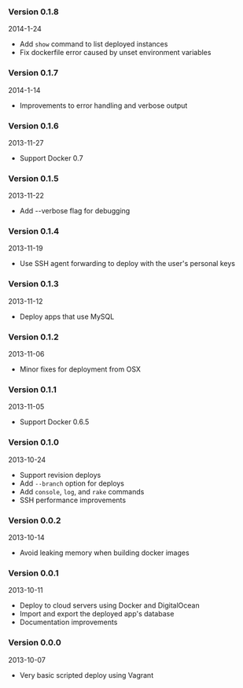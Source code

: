 ### Version 0.1.8
2014-1-24

* Add `show` command to list deployed instances
* Fix dockerfile error caused by unset environment variables

### Version 0.1.7
2014-1-14

* Improvements to error handling and verbose output

### Version 0.1.6
2013-11-27

* Support Docker 0.7

### Version 0.1.5
2013-11-22

* Add --verbose flag for debugging

### Version 0.1.4
2013-11-19

* Use SSH agent forwarding to deploy with the user's personal keys

### Version 0.1.3
2013-11-12

* Deploy apps that use MySQL

### Version 0.1.2
2013-11-06

* Minor fixes for deployment from OSX

### Version 0.1.1
2013-11-05

* Support Docker 0.6.5

### Version 0.1.0
2013-10-24

* Support revision deploys
* Add `--branch` option for deploys
* Add `console`, `log`, and `rake` commands
* SSH performance improvements

### Version 0.0.2
2013-10-14

* Avoid leaking memory when building docker images

### Version 0.0.1
2013-10-11

* Deploy to cloud servers using Docker and DigitalOcean
* Import and export the deployed app's database
* Documentation improvements

### Version 0.0.0
2013-10-07

* Very basic scripted deploy using Vagrant
